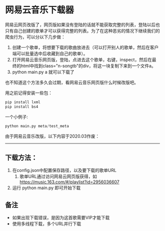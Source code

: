 # 网易云音乐下载器

网易云网页改版了，网页版如果没有登陆的话就不能获取完整的列表，登陆以后也只有自己创建的歌单才可以获得完整的列表。为了在这种恶劣的情况下继续我们的爬虫行为，可以分以下几步做：

1. 创建一个歌单，将想要下载的歌曲放进去（可以打开别人的歌单，然后在客户端可以批量选中后收藏到自己的歌单）。
2. 打开网易云音乐网页版，登陆，点进去这个歌单，右键，inspect，然后在最终的html中找到class="n-songtb"的div，将这一块复制下来到一个文件a。
3. python main.py a 就可以下载了


也不知道这个方法多久会过期，看网易云音乐网页版什么时候改版吧。

用之前记得安装一些包：

```python
pip install lxml 
pip install bs4
```

一个小例子:

```python
python main.py meta/test_meta
```

由于网易云音乐改版，以下内容于2020.03作废：

---

 ## 下载方法：

1. 在config.json中配置保存路径，以及要下载的歌单URL
   1. 歌单URL通过访问网易云网页版获得，如 https://music.163.com/#/playlist?id=2956036607
2. 运行 python main.py 即可开始下载



## 备注

- 如果出现下载错误，是因为这首歌需要VIP才能下载
- 使用多线程下载，多个URL并行下载
